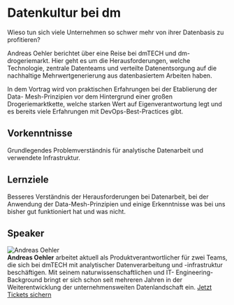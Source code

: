 # Datenkultur bei dm
Wieso tun sich viele Unternehmen so schwer mehr von ihrer Datenbasis zu
profitieren?  
  
Andreas Oehler berichtet über eine Reise bei dmTECH und dm-drogeriemarkt.
Hier geht es um die Herausforderungen, welche Technologie, zentrale Datenteams
und verteilte Datenentsorgung auf die nachhaltige Mehrwertgenerierung aus
datenbasiertem Arbeiten haben.  
  
In dem Vortrag wird von praktischen Erfahrungen bei der Etablierung der Data-
Mesh-Prinzipien vor dem Hintergrund einer großen Drogeriemarktkette, welche
starken Wert auf Eigenverantwortung legt und es bereits viele Erfahrungen mit
DevOps-Best-Practices gibt.
## Vorkenntnisse
Grundlegendes Problemverständnis für analytische Datenarbeit und verwendete
Infrastruktur.
## Lernziele
Besseres Verständnis der Herausforderungen bei Datenarbeit, bei der Anwendung
der Data-Mesh-Prinzipien und einige Erkenntnisse was bei uns bisher gut
funktioniert hat und was nicht.
## Speaker
![Andreas Oehler](/common/images/numbers/22258_1.jpg)  
**Andreas Oehler** arbeitet aktuell als Produktverantwortlicher für zwei
Teams, die sich bei dmTECH mit analytischer Datenverarbeitung und
-infrastruktur beschäftigen. Mit seinem naturwissenschaftlichen und IT-
Engineering-Background bringt er sich schon seit mehreren Jahren in der
Weiterentwicklung der unternehmensweiten Datenlandschaft ein.
[Jetzt Tickets sichern](https://data2day.de/tickets.php)